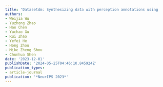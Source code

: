 ```yaml
---
title: 'Datasetdm: Synthesizing data with perception annotations using diffusion models'
authors:
- Weijia Wu
- Yuzhong Zhao
- Hao Chen
- Yuchao Gu
- Rui Zhao
- Yefei He
- Hong Zhou
- Mike Zheng Shou
- Chunhua Shen
date: '2023-12-01'
publishDate: '2024-05-25T04:46:10.845924Z'
publication_types:
- article-journal
publication: '*NeurIPS 2023*'
---
```

